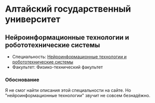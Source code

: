 # Алтайский государственный университет

## Нейроинформационные технологии и робототехнические системы

- Специальность: [Нейроинформационные технологии и робототехнические системы](http://www.asu.ru/sveden/education/programs/1334/)
- Факультет: Физико-технический факультет

### Обоснование

Я не смог найти описания этой специальности на сайте. Но "нейроинформационные
технологии" звучит не совсем безнадёжно.
